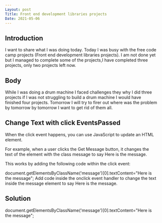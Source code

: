 ```yaml
---
Layout: post
Title: Front end development libraries projects
Date: 2021-05-06
---
```


## Introduction

I want to share what I was doing today. Today I was busy with the free code camp projects (Front end development libraries projects).
I am not done yet but I managed to complete some of the projects,I have completed three projects, only two projects left now.

## Body

While I was doing a drum machine I faced challenges they why I did three projects if I was not struggling to build a drum machine I would have finished four projects. Tomorrow I will try to firer out where was the problem by tomorrow by tomorrow I want to get rid of them all.

## Change Text with click EventsPassed

When the click event happens, you can use JavaScript to update an HTML element.

For example, when a user clicks the Get Message button, it changes the text of the element with the class message to say Here is the message.

This works by adding the following code within the click event:

document.getElementsByClassName('message')[0].textContent="Here is the message";
Add code inside the onclick event handler to change the text inside the message element to say Here is the message.

## Solution

document.getElementsByClassName('message')[0].textContent="Here is the message";
